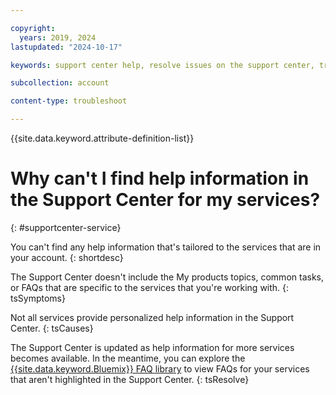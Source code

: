 ```yaml
---

copyright:
  years: 2019, 2024
lastupdated: "2024-10-17"

keywords: support center help, resolve issues on the support center, trouble support center, personalized help

subcollection: account

content-type: troubleshoot

---
```


{{site.data.keyword.attribute-definition-list}}

# Why can't I find help information in the Support Center for my services?
{: #supportcenter-service}

You can't find any help information that's tailored to the services that are in your account.
{: shortdesc}

The Support Center doesn't include the My products topics, common tasks, or FAQs that are specific to the services that you're working with.
{: tsSymptoms}

Not all services provide personalized help information in the Support Center.
{: tsCauses}

The Support Center is updated as help information for more services becomes available. In the meantime, you can explore the [{{site.data.keyword.Bluemix}} FAQ library](/docs/faqs) to view FAQs for your services that aren't highlighted in the Support Center.
{: tsResolve}

